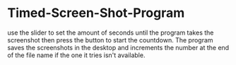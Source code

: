 Timed-Screen-Shot-Program
=========================
use the slider to set the amount of seconds until the program takes the screenshot then press the button to start the countdown.
The program saves the screenshots in the desktop and increments the number at the end of the file name if the one it tries isn't available.
